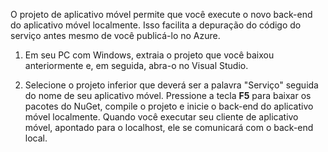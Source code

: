 

O projeto de aplicativo móvel permite que você execute o novo back-end do aplicativo móvel localmente. Isso facilita a depuração do código do serviço antes mesmo de você publicá-lo no Azure.

1. Em seu PC com Windows, extraia o projeto que você baixou anteriormente e, em seguida, abra-o no Visual Studio.

2. Selecione o projeto inferior que deverá ser a palavra "Serviço" seguida do nome de seu aplicativo móvel. Pressione a tecla **F5** para baixar os pacotes do NuGet, compile o projeto e inicie o back-end do aplicativo móvel localmente. Quando você executar seu cliente de aplicativo móvel, apontado para o localhost, ele se comunicará com o back-end local.

<!---HONumber=62-->